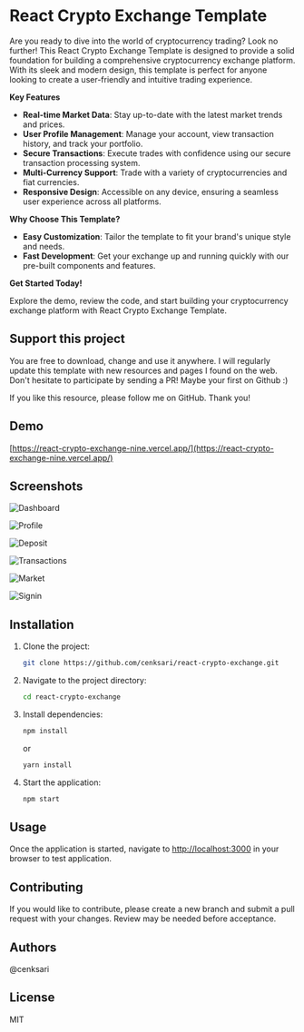 # React Crypto Exchange Template

Are you ready to dive into the world of cryptocurrency trading? Look no further! This React Crypto Exchange Template is designed to provide a solid foundation for building a comprehensive cryptocurrency exchange platform. With its sleek and modern design, this template is perfect for anyone looking to create a user-friendly and intuitive trading experience.

**Key Features**

- **Real-time Market Data**: Stay up-to-date with the latest market trends and prices.
- **User Profile Management**: Manage your account, view transaction history, and track your portfolio.
- **Secure Transactions**: Execute trades with confidence using our secure transaction processing system.
- **Multi-Currency Support**: Trade with a variety of cryptocurrencies and fiat currencies.
- **Responsive Design**: Accessible on any device, ensuring a seamless user experience across all platforms.

**Why Choose This Template?**

- **Easy Customization**: Tailor the template to fit your brand's unique style and needs.
- **Fast Development**: Get your exchange up and running quickly with our pre-built components and features.

**Get Started Today!**

Explore the demo, review the code, and start building your cryptocurrency exchange platform with React Crypto Exchange Template.

## Support this project

You are free to download, change and use it anywhere. I will regularly update this template with new resources and pages I found on the web. Don't hesitate to participate by sending a PR! Maybe your first on Github :)

If you like this resource, please follow me on GitHub. Thank you!

## Demo

[https://react-crypto-exchange-nine.vercel.app/](https://react-crypto-exchange-nine.vercel.app/)

## Screenshots

![Dashboard](https://github.com/cenksari/react-crypto-exchange/blob/master/screenshots/1-dashboard.jpg?raw=true)

![Profile](https://github.com/cenksari/react-crypto-exchange/blob/master/screenshots/2-profile.jpg?raw=true)

![Deposit](https://github.com/cenksari/react-crypto-exchange/blob/master/screenshots/3-deposit.jpg?raw=true)

![Transactions](https://github.com/cenksari/react-crypto-exchange/blob/master/screenshots/4-transactions.jpg?raw=true)

![Market](https://github.com/cenksari/react-crypto-exchange/blob/master/screenshots/5-market.jpg?raw=true)

![Signin](https://github.com/cenksari/react-crypto-exchange/blob/master/screenshots/6-signin.jpg?raw=true)

## Installation

1. Clone the project:

   ```bash
   git clone https://github.com/cenksari/react-crypto-exchange.git
   ```

2. Navigate to the project directory:

   ```bash
   cd react-crypto-exchange
   ```

3. Install dependencies:

   ```bash
   npm install
   ```

   or

   ```bash
   yarn install
   ```

4. Start the application:

   ```bash
   npm start
   ```

## Usage

Once the application is started, navigate to [http://localhost:3000](http://localhost:3000) in your browser to test application.

## Contributing

If you would like to contribute, please create a new branch and submit a pull request with your changes. Review may be needed before acceptance.

## Authors

@cenksari

## License

MIT
